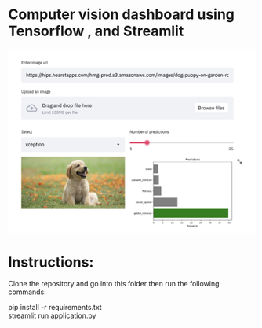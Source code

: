 
# Computer vision dashboard using Tensorflow , and Streamlit


![Application](screenshot.jpg)



# Instructions:

Clone the repository and go into this folder then run the following commands:

pip install -r requirements.txt  
streamlit run application.py



